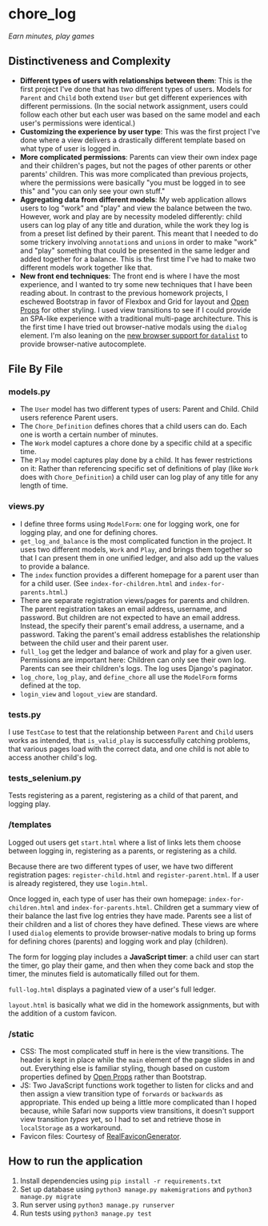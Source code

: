 # chore_log

*Earn minutes, play games*

## Distinctiveness and Complexity

- **Different types of users with relationships between them**: This is the first project I've done that has two different types of users. Models for `Parent` and `Child` both extend `User` but get different experiences with different permissions. (In the social network assignment, users could follow each other but each user was based on the same model and each user's permissions were identical.)
- **Customizing the experience by user type**: This was the first project I've done where a view delivers a drastically different template based on what type of user is logged in.
- **More complicated permissions**: Parents can view their own index page and their children's pages, but not the pages of other parents or other parents' children. This was more complicated than previous projects, where the permissions were basically "you must be logged in to see this" and "you can only see your own stuff."
- **Aggregating data from different models**: My web application allows users to log "work" and "play" and view the balance between the two. However, work and play are by necessity modeled differently: child users can log play of any title and duration, while the work they log is from a preset list defined by their parent. This meant that I needed to do some trickery involving `annotation`s and `union`s in order to make "work" and "play" something that could be presented in the same ledger and added together for a balance. This is the first time I've had to make two different models work together like that.
- **New front end techniques**: The front end is where I have the most experience, and I wanted to try some new techniques that I have been reading about. In contrast to the previous homework projects, I eschewed Bootstrap in favor of Flexbox and Grid for layout and [Open Props](https://open-props.style) for other styling. I used view transitions to see if I could provide an SPA-like experience with a traditional multi-page architecture. This is the first time I have tried out browser-native modals using the `dialog` element. I'm also leaning on the [new browser support for `datalist`](https://adactio.com/journal/21445) to provide browser-native autocomplete.

## File By File

### models.py

- The `User` model has two different types of users: Parent and Child. Child users reference Parent users.
- The `Chore_Definition` defines chores that a child users can do. Each one is worth a certain number of minutes.
- The `Work` model captures a chore done by a specific child at a specific time.
- The `Play` model captures play done by a child. It has fewer restrictions on it: Rather than referencing specific set of definitions of play (like `Work` does with `Chore_Definition`) a child user can log play of any title for any length of time.

### views.py

- I define three forms using `ModelForm`: one for logging work, one for logging play, and one for defining chores.
- `get_log_and_balance` is the most complicated function in the project. It uses two different models, `Work` and `Play`, and brings them together so that I can present them in one unified ledger, and also add up the values to provide a balance.
- The `index` function provides a different homepage for a parent user than for a child user. (See `index-for-children.html` and `index-for-parents.html`.)
- There are separate registration views/pages for parents and children. The parent registration takes an email address, username, and password. But children are not expected to have an email address. Instead, the specify their parent's email address, a username, and a password. Taking the parent's email address establishes the relationship between the child user and their parent user.
- `full_log` get the ledger and balance of work and play for a given user. Permissions are important here: Children can only see their own log. Parents can see their children's logs. The log uses Django's paginator.
- `log_chore`, `log_play`, and `define_chore` all use the `ModelForm` forms defined at the top.
- `login_view` and `logout_view` are standard.

### tests.py

I use `TestCase` to test that the relationship between `Parent` and `Child` users works as intended, that `is_valid_play` is successfully catching problems, that various pages load with the correct data, and one child is not able to access another child's log.

### tests_selenium.py

Tests registering as a parent, registering as a child of that parent, and logging play.

### /templates

Logged out users get `start.html` where a list of links lets them choose between logging in, registering as a parents, or registering as a child.

Because there are two different types of user, we have two different registration pages: `register-child.html` and `register-parent.html`. If a user is already registered, they use `login.html`.

Once logged in, each type of user has their own homepage: `index-for-children.html` and `index-for-parents.html`. Children get a summary view of their balance the last five log entries they have made. Parents see a list of their children and a list of chores they have defined. These views are where I used `dialog` elements to provide browser-native modals to bring up forms for defining chores (parents) and logging work and play (children). 

The form for logging play includes a **JavaScript timer**: a child user can start the timer, go play their game, and then when they come back and stop the timer, the minutes field is automatically filled out for them.

`full-log.html` displays a paginated view of a user's full ledger.

`layout.html` is basically what we did in the homework assignments, but with the addition of a custom favicon.

### /static

- CSS: The most complicated stuff in here is the view transitions. The header is kept in place while the `main` element of the page slides in and out. Everything else is familiar styling, though based on custom properties defined by [Open Props](https://open-props.style) rather than Bootstrap.
- JS: Two JavaScript functions work together to listen for clicks and and then assign a view transition type of `forwards` or `backwards` as appropriate. This ended up being a little more complicated than I hoped because, while Safari now supports view transitions, it doesn't support view transition *types* yet, so I had to set and retrieve those in `localStorage` as a workaround.
- Favicon files: Courtesy of [RealFaviconGenerator](https://realfavicongenerator.net).

## How to run the application

1. Install dependencies using `pip install -r requirements.txt`
2. Set up database using `python3 manage.py makemigrations` and `python3 manage.py migrate`
3. Run server using `python3 manage.py runserver`
4. Run tests using `python3 manage.py test`
